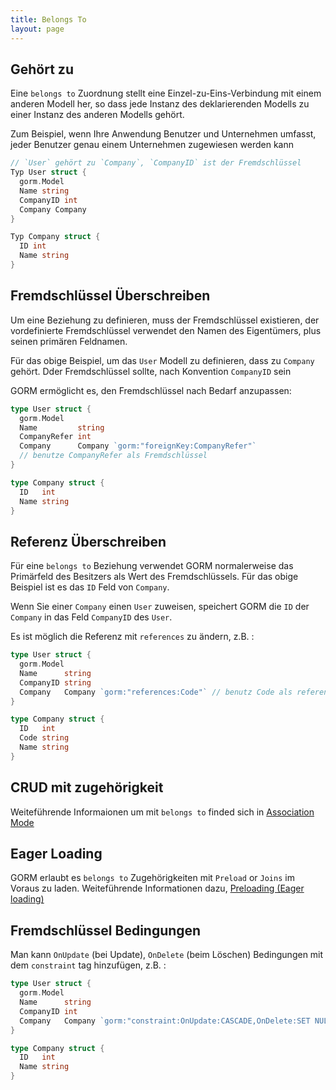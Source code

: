 ```yaml
---
title: Belongs To
layout: page
---
```


## Gehört zu

Eine `belongs to` Zuordnung stellt eine Einzel-zu-Eins-Verbindung mit einem anderen Modell her, so dass jede Instanz des deklarierenden Modells zu einer Instanz des anderen Modells gehört.

Zum Beispiel, wenn Ihre Anwendung Benutzer und Unternehmen umfasst, jeder Benutzer genau einem Unternehmen zugewiesen werden kann

```go
// `User` gehört zu `Company`, `CompanyID` ist der Fremdschlüssel
Typ User struct {
  gorm.Model
  Name string
  CompanyID int
  Company Company
}

Typ Company struct {
  ID int
  Name string
}
```

## Fremdschlüssel Überschreiben

Um eine Beziehung zu definieren, muss der Fremdschlüssel existieren, der vordefinierte Fremdschlüssel verwendet den Namen des Eigentümers, plus seinen primären Feldnamen.

Für das obige Beispiel, um das `User` Modell zu definieren, dass zu `Company` gehört. Dder Fremdschlüssel sollte, nach Konvention `CompanyID` sein

GORM ermöglicht es, den Fremdschlüssel nach Bedarf anzupassen:

```go
type User struct {
  gorm.Model
  Name         string
  CompanyRefer int
  Company      Company `gorm:"foreignKey:CompanyRefer"`
  // benutze CompanyRefer als Fremdschlüssel
}

type Company struct {
  ID   int
  Name string
}
```

## Referenz Überschreiben

Für eine `belongs to` Beziehung verwendet GORM normalerweise das Primärfeld des Besitzers als Wert des Fremdschlüssels. Für das obige Beispiel ist es das `ID` Feld von `Company`.

Wenn Sie einer `Company` einen `User` zuweisen, speichert GORM die `ID` der `Company` in das Feld `CompanyID` des `User`.

Es ist möglich die Referenz mit `references` zu ändern, z.B. :

```go
type User struct {
  gorm.Model
  Name      string
  CompanyID string
  Company   Company `gorm:"references:Code"` // benutz Code als referenz
}

type Company struct {
  ID   int
  Code string
  Name string
}
```

## CRUD mit zugehörigkeit

Weiteführende Informaionen um mit `belongs to` finded sich in [Association Mode](associations.html#Association-Mode)

## Eager Loading

GORM erlaubt es `belongs to` Zugehörigkeiten mit `Preload` or `Joins` im Voraus zu laden. Weiteführende Informationen dazu, [Preloading (Eager loading)](preload.html)

## Fremdschlüssel Bedingungen

Man kann `OnUpdate` (bei Update), `OnDelete` (beim Löschen) Bedingungen mit dem `constraint` tag hinzufügen, z.B. :

```go
type User struct {
  gorm.Model
  Name      string
  CompanyID int
  Company   Company `gorm:"constraint:OnUpdate:CASCADE,OnDelete:SET NULL;"`
}

type Company struct {
  ID   int
  Name string
}
```

